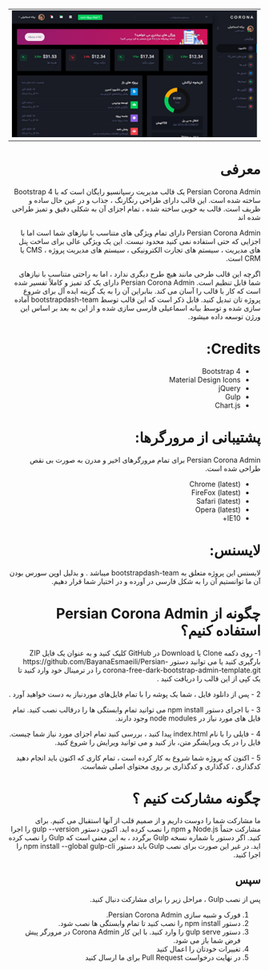<table>
  <tr>
    <td>
      <a href="https://github.com/BayanaEsmaeili/Persian-corona-free-dark-bootstrap-admin-template/index.html" target="_blank"><img src="preview.jpg"></a>
    </td>
  </tr>
</table>

<h1 dir="rtl">معرفی</h1>
<div dir="rtl">
	Persian Corona Admin یک قالب مدیریت رسپانسیو رایگان است که با Bootstrap 4 ساخته شده است. این قالب دارای طراحی رنگارنگ ، جذاب و در عین حال ساده و ظریف است. قالب به خوبی ساخته شده ، تمام اجزای آن به شکلی دقیق و تمیز طراحی شده اند

Persian Corona Admin دارای تمام ویژگی های متناسب با نیازهای شما است اما با اجزایی که حتی استفاده نمی کنید محدود نیست. این یک ویژگی عالی برای ساخت پنل های مدیریت ، سیستم های تجارت الکترونیکی ، سیستم های مدیریت پروژه ، CMS یا CRM است.

اگرچه این قالب طرحی مانند هیچ طرح دیگری ندارد ، اما به راحتی متناسب با نیازهای شما قابل تنظیم است. Persian Corona Admin دارای یک کد تمیز و کاملاً تفسیر شده است که کار با قالب را آسان می کند. بنابراین آن را به یک گزینه ایده آل برای شروع پروژه تان تبدیل کنید.
قابل ذکر است که این قالب توسط bootstrapdash-team آماده سازی شده و  توسط بیانه اسماعیلی فارسی سازی شده و از این به بعد بر اساس این ورژن توسعه داده میشود.
</div>

<h1 dir="rtl">Credits:</h1>
<ul dir="rtl">
  <li>Bootstrap 4</li>
  <li>Material Design Icons</li>
  <li>jQuery</li>
  <li>Gulp</li>
  <li>Chart.js</li>
</ul>

<h1 dir="rtl">پشتیبانی از مرورگرها:</h1>

<p dir="rtl">
	Persian Corona Admin برای تمام مرورگرهای اخیر و مدرن به صورت بی نقص طراحی شده‌ است.
</p>
<ul dir="rtl">
  <li>Chrome (latest)</li>
  <li>FireFox (latest)</li>
  <li>Safari (latest)</li>
  <li>Opera (latest)</li>
  <li>IE10+</li>
</ul>

<h1 dir="rtl">لایسنس:</h1>
<p dir="rtl">
	لایسنس این پروژه متعلق به bootstrapdash-team میباشد . و بدلیل اوپن سورس بودن آن ما توانستیم آن را به شکل فارسی در آورده و در اختیار شما قرار دهیم.
</p>


<h1 dir="rtl">چگونه از Persian Corona Admin استفاده کنیم؟</h1>

<p dir="rtl">
	1- روی دکمه Clone یا Download در GitHub کلیک کنید و به عنوان یک فایل ZIP بارگیری کنید یا می توانید دستور
 https://github.com/BayanaEsmaeili/Persian-corona-free-dark-bootstrap-admin-template.git را در ترمینال خود وارد کنید تا یک کپی از این قالب را دریافت کنید .

</p>

<p dir="rtl">
	 2 - پس از دانلود فایل ، شما یک پوشه را با تمام فایل‌های موردنیاز به دست خواهید آورد .
</p>

<p dir="rtl">
	3 - با اجرای دستور npm install می توانید تمام وابستگی ها را درقالب نصب کنید. تمام فایل های مورد نیاز در node modules وجود دارند.
</p>

<p dir="rtl">
	4 - فایلی را با نام index.html پیدا کنید ، بررسی کنید تمام اجزای مورد نیاز شما چیست. فایل  را در یک ویرایشگر متن، باز کنید و می توانید ویرایش را شروع کنید.
</p>

<p dir="rtl">
	5 - اکنون که پروژه شما شروع به کار کرده است ، تمام کاری که اکنون باید انجام دهید کدگذاری ، کدگذاری و کدگذاری بر روی محتوای اصلی شماست.
</p>

<h1 dir="rtl">چگونه مشارکت کنیم ؟</h1>

<p dir="rtl">
	ما مشارکت شما را دوست داریم و از صمیم قلب از آنها استقبال می کنیم.
برای مشارکت حتماً Node.js و npm را نصب کرده اید. اکنون دستور gulp --version را اجرا کنید. اگر دستور با شماره نسخه Gulp برگردد ، به این معنی است که Gulp را نصب کرده اید. در غیر این صورت برای نصب Gulp باید دستور npm install --global gulp-cli را اجرا کنید.
</p>

<h2 dir="rtl">سپس</h2>
<p dir="rtl"> پس از نصب Gulp ، مراحل زیر را برای مشارکت دنبال کنید. </p>
<ol dir="rtl">
  <li>فورک و شبیه سازی Persian Corona Admin.</li>
  <li>دستور npm install را نصب کنید تا تمام وابستگی ها نصب شود.</li>
  <li>دستور gulp serve را وارد کنید. با این کار Corona Admin در مرورگر پیش فرض شما باز می شود.</li>
  <li>تغییرات خودتان را اعمال کنید</li>
  <li>در نهایت درخواست Pull Request برای ما ارسال کنید</li>
</ol>

